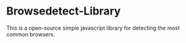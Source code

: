 # Browsedetect-Library
This is a open-source simple javascript library for detecting the most common browsers. 
